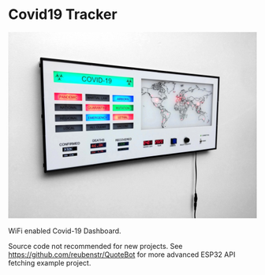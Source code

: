 # Covid19 Tracker

<img src="https://github.com/reubenstr/Covid19/blob/master/images/covid-19-dashboard-angle-1.jpg" width="640">

WiFi enabled Covid-19 Dashboard.

Source code not recommended for new projects. See https://github.com/reubenstr/QuoteBot for more advanced ESP32 API fetching example project.

